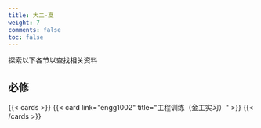 ```yaml
---
title: 大二·夏
weight: 7
comments: false
toc: false
---
```

探索以下各节以查找相关资料
## 必修
<!--more-->
{{< cards >}}
{{< card link="engg1002" title="工程训练（金工实习）" >}}
{{< /cards >}}
